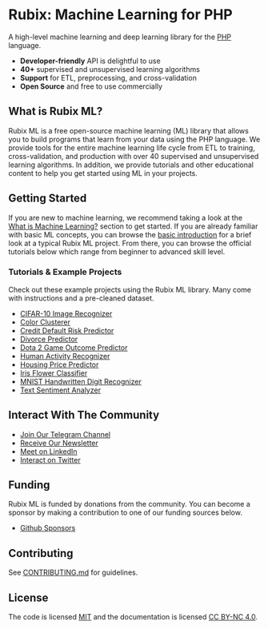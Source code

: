 # Rubix: Machine Learning for PHP

A high-level machine learning and deep learning library for the [PHP](https://php.net) language.

- **Developer-friendly** API is delightful to use
- **40+** supervised and unsupervised learning algorithms
- **Support** for ETL, preprocessing, and cross-validation
- **Open Source** and free to use commercially

## What is Rubix ML?
Rubix ML is a free open-source machine learning (ML) library that allows you to build programs that learn from your data using the PHP language. We provide tools for the entire machine learning life cycle from ETL to training, cross-validation, and production with over 40 supervised and unsupervised learning algorithms. In addition, we provide tutorials and other educational content to help you get started using ML in your projects.

## Getting Started
If you are new to machine learning, we recommend taking a look at the [What is Machine Learning?](what-is-machine-learning.md) section to get started. If you are already familiar with basic ML concepts, you can browse the [basic introduction](basic-introduction.md) for a brief look at a typical Rubix ML project. From there, you can browse the official tutorials below which range from beginner to advanced skill level.

### Tutorials & Example Projects
Check out these example projects using the Rubix ML library. Many come with instructions and a pre-cleaned dataset.

- [CIFAR-10 Image Recognizer](https://github.com/RubixML/CIFAR-10)
- [Color Clusterer](https://github.com/RubixML/Colors)
- [Credit Default Risk Predictor](https://github.com/RubixML/Credit)
- [Divorce Predictor](https://github.com/RubixML/Divorce)
- [Dota 2 Game Outcome Predictor](https://github.com/RubixML/Dota2)
- [Human Activity Recognizer](https://github.com/RubixML/HAR)
- [Housing Price Predictor](https://github.com/RubixML/Housing)
- [Iris Flower Classifier](https://github.com/RubixML/Iris)
- [MNIST Handwritten Digit Recognizer](https://github.com/RubixML/MNIST)
- [Text Sentiment Analyzer](https://github.com/RubixML/Sentiment)

## Interact With The Community

- [Join Our Telegram Channel](https://t.me/RubixML)
- [Receive Our Newsletter](https://rubixml.com/#get-notified)
- [Meet on LinkedIn](https://www.linkedin.com/company/76327971)
- [Interact on Twitter](https://twitter.com/RubixML)

## Funding
Rubix ML is funded by donations from the community. You can become a sponsor by making a contribution to one of our funding sources below.

- [Github Sponsors](https://github.com/sponsors/RubixML)

## Contributing
See [CONTRIBUTING.md](https://github.com/RubixML/ML/blob/master/CONTRIBUTING.md) for guidelines.

## License
The code is licensed [MIT](https://github.com/RubixML/ML/blob/master/LICENSE.md) and the documentation is licensed [CC BY-NC 4.0](https://creativecommons.org/licenses/by-nc/4.0/).
